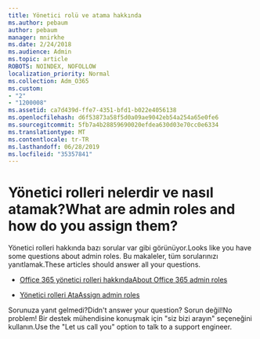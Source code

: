 ```yaml
---
title: Yönetici rolü ve atama hakkında
ms.author: pebaum
author: pebaum
manager: mnirkhe
ms.date: 2/24/2018
ms.audience: Admin
ms.topic: article
ROBOTS: NOINDEX, NOFOLLOW
localization_priority: Normal
ms.collection: Adm_O365
ms.custom:
- "2"
- "1200008"
ms.assetid: ca7d439d-ffe7-4351-bfd1-b022e4056138
ms.openlocfilehash: d6f53873a58f5d0a09ae9042eb54a254a65e0fe6
ms.sourcegitcommit: 5fb7a4b28859690020efdea630d03e70cc0e6334
ms.translationtype: MT
ms.contentlocale: tr-TR
ms.lasthandoff: 06/28/2019
ms.locfileid: "35357841"
---
```

# <a name="what-are-admin-roles-and-how-do-you-assign-them"></a><span data-ttu-id="65251-102">Yönetici rolleri nelerdir ve nasıl atamak?</span><span class="sxs-lookup"><span data-stu-id="65251-102">What are admin roles and how do you assign them?</span></span>

<span data-ttu-id="65251-103">Yönetici rolleri hakkında bazı sorular var gibi görünüyor.</span><span class="sxs-lookup"><span data-stu-id="65251-103">Looks like you have some questions about admin roles.</span></span> <span data-ttu-id="65251-104">Bu makaleler, tüm sorularınızı yanıtlamak.</span><span class="sxs-lookup"><span data-stu-id="65251-104">These articles should answer all your questions.</span></span>
  
- [<span data-ttu-id="65251-105">Office 365 yönetici rolleri hakkında</span><span class="sxs-lookup"><span data-stu-id="65251-105">About Office 365 admin roles</span></span>](https://support.office.com/article/About-Office-365-admin-roles-da585eea-f576-4f55-a1e0-87090b6aaa9d.aspx)

- [<span data-ttu-id="65251-106">Yönetici rolleri Ata</span><span class="sxs-lookup"><span data-stu-id="65251-106">Assign admin roles</span></span>](https://support.office.com/article/assign-eac4d046-1afd-4f1a-85fc-8219c79e1504.aspx)

<span data-ttu-id="65251-107">Sorunuza yanıt gelmedi?</span><span class="sxs-lookup"><span data-stu-id="65251-107">Didn't answer your question?</span></span> <span data-ttu-id="65251-108">Sorun değil!</span><span class="sxs-lookup"><span data-stu-id="65251-108">No problem!</span></span> <span data-ttu-id="65251-109">Bir destek mühendisine konuşmak için "siz bizi arayın" seçeneğini kullanın.</span><span class="sxs-lookup"><span data-stu-id="65251-109">Use the "Let us call you" option to talk to a support engineer.</span></span>
  